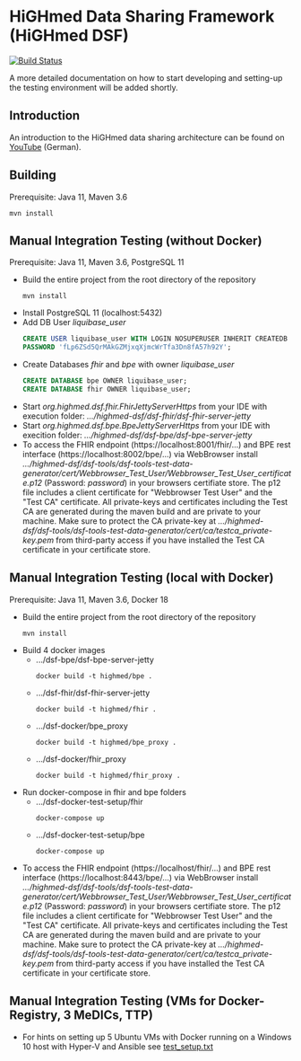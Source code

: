 # HiGHmed Data Sharing Framework (HiGHmed DSF)

[![Build Status](https://travis-ci.org/highmed/highmed-dsf.svg?branch=master)](https://travis-ci.org/highmed/highmed-dsf)

A more detailed documentation on how to start developing and setting-up the testing environment will be added shortly.

## Introduction
An introduction to the HiGHmed data sharing architecture can be found on [YouTube](http://www.youtube.com/watch?v=YPcryul5occ) (German).

## Building
Prerequisite: Java 11, Maven 3.6

```
mvn install
```

## Manual Integration Testing (without Docker)
Prerequisite: Java 11, Maven 3.6, PostgreSQL 11

* Build the entire project from the root directory of the repository
  ```
  mvn install
  ```
* Install PostgreSQL 11 (localhost:5432)
* Add DB User *liquibase_user*
  ``` SQL
  CREATE USER liquibase_user WITH LOGIN NOSUPERUSER INHERIT CREATEDB CREATEROLE NOREPLICATION
  PASSWORD 'fLp6ZSd5QrMAkGZMjxqXjmcWrTfa3Dn8fA57h92Y';
  ```
* Create Databases *fhir* and *bpe* with owner *liquibase_user*
  ``` SQL
  CREATE DATABASE bpe OWNER liquibase_user;
  CREATE DATABASE fhir OWNER liquibase_user;
  ```
* Start *org.highmed.dsf.fhir.FhirJettyServerHttps* from your IDE with execution folder: *.../highmed-dsf/dsf-fhir/dsf-fhir-server-jetty*
* Start *org.highmed.dsf.bpe.BpeJettyServerHttps* from your IDE with execition folder: *.../highmed-dsf/dsf-bpe/dsf-bpe-server-jetty*
* To access the FHIR endpoint (https://localhost:8001/fhir/...) and BPE rest interface (https://localhost:8002/bpe/...) via WebBrowser install *.../highmed-dsf/dsf-tools/dsf-tools-test-data-generator/cert/Webbrowser_Test_User/Webbrowser_Test_User_certificate.p12* (Password: *password*) in your browsers certifiate store. The p12 file includes a client certificate for "Webbrowser Test User" and the "Test CA" certificate. All private-keys and certificates including the Test CA are generated during the maven build and are private to your machine. Make sure to protect the CA private-key at *.../highmed-dsf/dsf-tools/dsf-tools-test-data-generator/cert/ca/testca_private-key.pem* from third-party access if you have installed the Test CA certificate in your certificate store.

## Manual Integration Testing (local with Docker)
Prerequisite: Java 11, Maven 3.6, Docker 18

* Build the entire project from the root directory of the repository
  ```
  mvn install
  ```
* Build 4 docker images
  * .../dsf-bpe/dsf-bpe-server-jetty
    ```
    docker build -t highmed/bpe .
    ```
  * .../dsf-fhir/dsf-fhir-server-jetty
    ```
    docker build -t highmed/fhir .
    ```
  * .../dsf-docker/bpe_proxy
    ```
    docker build -t highmed/bpe_proxy .
    ```
  * .../dsf-docker/fhir_proxy
    ```
    docker build -t highmed/fhir_proxy .
    ```
* Run docker-compose in fhir and bpe folders
  * .../dsf-docker-test-setup/fhir
    ```
    docker-compose up
    ```
  * .../dsf-docker-test-setup/bpe
    ```
    docker-compose up
    ```
* To access the FHIR endpoint (https://localhost/fhir/...) and BPE rest interface (https://localhost:8443/bpe/...) via WebBrowser install *.../highmed-dsf/dsf-tools/dsf-tools-test-data-generator/cert/Webbrowser_Test_User/Webbrowser_Test_User_certificate.p12* (Password: *password*) in your browsers certifiate store. The p12 file includes a client certificate for "Webbrowser Test User" and the "Test CA" certificate. All private-keys and certificates including the Test CA are generated during the maven build and are private to your machine. Make sure to protect the CA private-key at *.../highmed-dsf/dsf-tools/dsf-tools-test-data-generator/cert/ca/testca_private-key.pem* from third-party access if you have installed the Test CA certificate in your certificate store.

## Manual Integration Testing (VMs for Docker-Registry, 3 MeDICs, TTP)
* For hints on setting up 5 Ubuntu VMs with Docker running on a Windows 10 host with Hyper-V and Ansible see [test_setup.txt](dsf-docker-test-setup-3medic-ttp/test_setup.txt)
